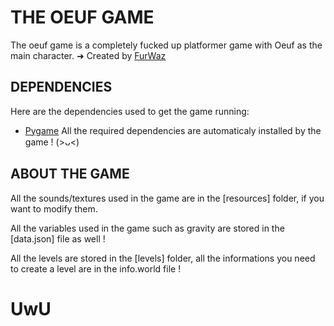 # THE OEUF GAME
The oeuf game is a completely fucked up platformer game with Oeuf as the main character.
➜ Created by [FurWaz](https://furwaz.github.io)

## DEPENDENCIES
Here are the dependencies used to get the game running:
- [Pygame](https://www.pygame.org/news)
All the required dependencies are automaticaly installed by the game ! (>ᴗ<)

## ABOUT THE GAME
All the sounds/textures used in the game are in the \[resources\] folder, if you want to modify them.

All the variables used in the game such as gravity are stored in the \[data.json\] file as well !

All the levels are stored in the \[levels\] folder,
all the informations you need to create a level are in the info.world file !

# UwU